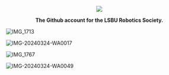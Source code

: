 <p align="center">
  <img src="https://github.com/LSBU-Robotics-Society/.github/assets/12387040/11e600e6-10ae-4424-a625-5db2284c2dec" />
</p>


<p align="center">
  <strong>The Github account for the LSBU Robotics Society.</strong>
</p>


![IMG_1713](https://github.com/LSBU-Robotics-Society/.github/assets/12387040/cb68c052-1a27-4cb7-82ca-b63abaadf03d)

![IMG-20240324-WA0017](https://github.com/LSBU-Robotics-Society/.github/assets/12387040/07d643bb-ed5d-428c-8bb1-c900d8601cae)

![IMG_1767](https://github.com/LSBU-Robotics-Society/.github/assets/12387040/3ff10586-16af-4778-8293-4b6d47fac4d6)

![IMG-20240324-WA0049](https://github.com/LSBU-Robotics-Society/.github/assets/12387040/7fc57e70-b6ff-4ab3-bf6a-abd27f27ddd8)
